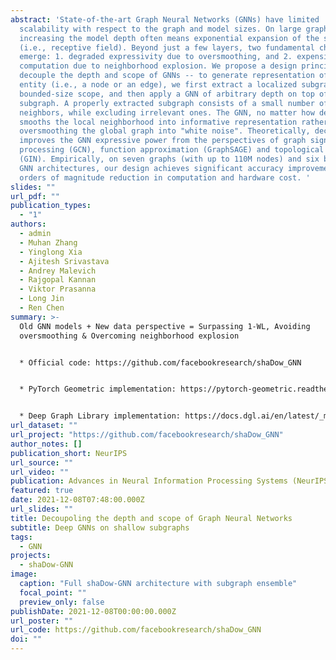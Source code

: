 ```yaml
---
abstract: 'State-of-the-art Graph Neural Networks (GNNs) have limited
  scalability with respect to the graph and model sizes. On large graphs,
  increasing the model depth often means exponential expansion of the scope
  (i.e., receptive field). Beyond just a few layers, two fundamental challenges
  emerge: 1. degraded expressivity due to oversmoothing, and 2. expensive
  computation due to neighborhood explosion. We propose a design principle to
  decouple the depth and scope of GNNs -- to generate representation of a target
  entity (i.e., a node or an edge), we first extract a localized subgraph as the
  bounded-size scope, and then apply a GNN of arbitrary depth on top of the
  subgraph. A properly extracted subgraph consists of a small number of critical
  neighbors, while excluding irrelevant ones. The GNN, no matter how deep it is,
  smooths the local neighborhood into informative representation rather than
  oversmoothing the global graph into "white noise". Theoretically, decoupling
  improves the GNN expressive power from the perspectives of graph signal
  processing (GCN), function approximation (GraphSAGE) and topological learning
  (GIN). Empirically, on seven graphs (with up to 110M nodes) and six backbone
  GNN architectures, our design achieves significant accuracy improvement with
  orders of magnitude reduction in computation and hardware cost. '
slides: ""
url_pdf: ""
publication_types:
  - "1"
authors:
  - admin
  - Muhan Zhang
  - Yinglong Xia
  - Ajitesh Srivastava
  - Andrey Malevich
  - Rajgopal Kannan
  - Viktor Prasanna
  - Long Jin
  - Ren Chen
summary: >-
  Old GNN models + New data perspective = Surpassing 1-WL, Avoiding
  oversmoothing & Overcoming neighborhood explosion


  * Official code: https://github.com/facebookresearch/shaDow_GNN


  * PyTorch Geometric implementation: https://pytorch-geometric.readthedocs.io/en/latest/modules/loader.html#torch_geometric.loader.ShaDowKHopSampler


  * Deep Graph Library implementation: https://docs.dgl.ai/en/latest/_modules/dgl/dataloading/shadow.html
url_dataset: ""
url_project: "https://github.com/facebookresearch/shaDow_GNN"
author_notes: []
publication_short: NeurIPS
url_source: ""
url_video: ""
publication: Advances in Neural Information Processing Systems (NeurIPS)
featured: true
date: 2021-12-08T07:48:00.000Z
url_slides: ""
title: Decoupoling the depth and scope of Graph Neural Networks
subtitle: Deep GNNs on shallow subgraphs
tags:
  - GNN
projects:
  - shaDow-GNN
image:
  caption: "Full shaDow-GNN architecture with subgraph ensemble"
  focal_point: ""
  preview_only: false
publishDate: 2021-12-08T00:00:00.000Z
url_poster: ""
url_code: https://github.com/facebookresearch/shaDow_GNN
doi: ""
---
```

